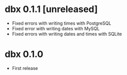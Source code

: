# dbx 0.1.1 [unreleased]

- Fixed errors with writing times with PostgreSQL
- Fixed error with writing dates with MySQL
- Fixed errors with writing dates and times with SQLite

# dbx 0.1.0

- First release
